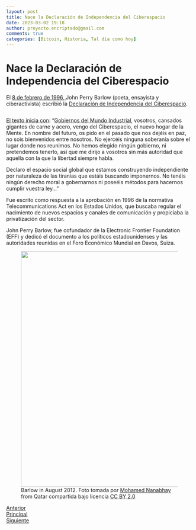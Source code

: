 ```yaml
---
layout: post
title: Nace la Declaración de Independencia del Ciberespacio
date: 2023-03-02 19:18
author: proyecto.encriptado@gmail.com
comments: true
categories: [Bitcoin, Historia, Tal día como hoy]
---
```


# Nace la Declaración de Independencia del Ciberespacio
<!-- wp:paragraph {"style":{"elements":{"link":{"color":{"text":"#0745e3"}}}}} -->
<p class="has-link-color">El <a href="https://twitter.com/alfremancera/status/1359131303199862794">8 de febrero de 1996, </a> John Perry Barlow (poeta, ensayista y ciberactivista) escribió la <a href="https://es.wikisource.org/wiki/Declaraci%C3%B3n_de_independencia_del_ciberespacio">Declaración de Independencia del Ciberespacio</a>.</p>
<!-- /wp:paragraph -->

<!-- wp:image {"id":402,"sizeSlug":"full","linkDestination":"none"} -->
<figure class="wp-block-image size-full"><img src="https://proyectobitcoin.com/wp-content/uploads/2023/02/8-de-febrero-1.png" alt="" class="wp-image-402"/></figure>
<!-- /wp:image -->

<!-- wp:paragraph {"style":{"elements":{"link":{"color":{"text":"#0745e3"}}}}} -->
<p class="has-link-color"><a href="https://es.wikisource.org/wiki/Declaraci%C3%B3n_de_independencia_del_ciberespacio">El texto inicia con</a>: “<a href="http://www.uhu.es/ramon.correa/nn_tt_edusocial/documentos/docs/declaracion_independencia.pdf">Gobiernos del Mundo Industrial</a>, vosotros, cansados gigantes de carne y acero, vengo del Ciberespacio, el nuevo hogar de la Mente. En nombre del futuro, os pido en el pasado que nos dejéis en paz, no sois bienvenidos entre nosotros. No ejercéis ninguna soberanía sobre el lugar donde nos reunimos. No hemos elegido ningún gobierno, ni pretendemos tenerlo, así que me dirijo a vosotros sin más autoridad que aquella con la que la libertad siempre habla.</p>
<!-- /wp:paragraph -->

<!-- wp:paragraph -->
<p>Declaro el espacio social global que estamos construyendo independiente por naturaleza de las tiranías que estáis buscando imponernos. No tenéis ningún derecho moral a gobernarnos ni poseéis métodos para hacernos cumplir vuestra ley…”</p>
<!-- /wp:paragraph -->

<!-- wp:paragraph -->
<p>Fue escrito como respuesta a la aprobación en 1996 de la normativa Telecommunications Act en los Estados Unidos, que buscaba regular el nacimiento de nuevos espacios y canales de comunicación y propiciaba la privatización del sector.</p>
<!-- /wp:paragraph -->

<!-- wp:paragraph -->
<p>John Perry Barlow, fue cofundador de la Electronic Frontier Foundation (EFF) y dedicó el documento a los políticos estadounidenses y las autoridades reunidas en el Foro Económico Mundial en Davos, Suiza.</p>
<!-- /wp:paragraph -->

<!-- wp:image {"align":"center","id":403,"width":493,"height":637,"sizeSlug":"full","linkDestination":"none"} -->
<figure class="wp-block-image aligncenter size-full is-resized"><img src="https://proyectobitcoin.com/wp-content/uploads/2023/02/8-de-febrero-2.jpg" alt="" class="wp-image-403" width="493" height="637"/><figcaption class="wp-element-caption">Barlow in August 2012. Foto tomada por <a href="https://www.flickr.com/people/64323230@N00">Mohamed Nanabhay</a> from Qatar compartida bajo licencia <a rel="noreferrer noopener" href="https://creativecommons.org/licenses/by/2.0" target="_blank">CC BY 2.0</a></figcaption></figure>
<!-- /wp:image -->

<!-- wp:columns -->
<div class="wp-block-columns"><!-- wp:column -->
<div class="wp-block-column"><!-- wp:buttons {"layout":{"type":"flex"}} -->
<div class="wp-block-buttons"><!-- wp:button {"className":"is-style-outline"} -->
<div class="wp-block-button is-style-outline"><a class="wp-block-button__link wp-element-button" href="https://proyectobitcoin.com/?p=397">Anterior</a></div>
<!-- /wp:button --></div>
<!-- /wp:buttons --></div>
<!-- /wp:column -->

<!-- wp:column -->
<div class="wp-block-column"><!-- wp:buttons {"layout":{"type":"flex","justifyContent":"center"}} -->
<div class="wp-block-buttons"><!-- wp:button {"className":"is-style-outline"} -->
<div class="wp-block-button is-style-outline"><a class="wp-block-button__link wp-element-button" href="https://proyectobitcoin.com/?page_id=272">Principal</a></div>
<!-- /wp:button --></div>
<!-- /wp:buttons --></div>
<!-- /wp:column -->

<!-- wp:column -->
<div class="wp-block-column"><!-- wp:buttons {"layout":{"type":"flex","justifyContent":"right"}} -->
<div class="wp-block-buttons"><!-- wp:button {"className":"is-style-outline"} -->
<div class="wp-block-button is-style-outline"><a class="wp-block-button__link wp-element-button" href="https://proyectobitcoin.com/?p=414">Siguiente </a></div>
<!-- /wp:button --></div>
<!-- /wp:buttons --></div>
<!-- /wp:column --></div>
<!-- /wp:columns -->
